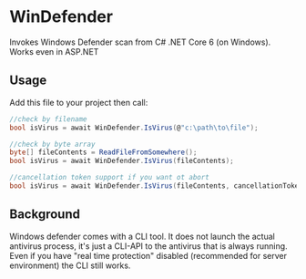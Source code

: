# WinDefender
Invokes Windows Defender scan from C# .NET Core 6 (on Windows). Works even in ASP.NET

## Usage

Add this file to your project then call:

```csharp
//check by filename
bool isVirus = await WinDefender.IsVirus(@"c:\path\to\file");

//check by byte array
byte[] fileContents = ReadFileFromSomewhere();
bool isVirus = await WinDefender.IsVirus(fileContents);

//cancellation token support if you want ot abort
bool isVirus = await WinDefender.IsVirus(fileContents, cancellationToken);

```

## Background

Windows defender comes with a CLI tool. It does not launch the actual antivirus process, it's just a CLI-API to the antivirus that is always running. Even if you have "real time protection" disabled (recommended for server environment) the CLI still works.

